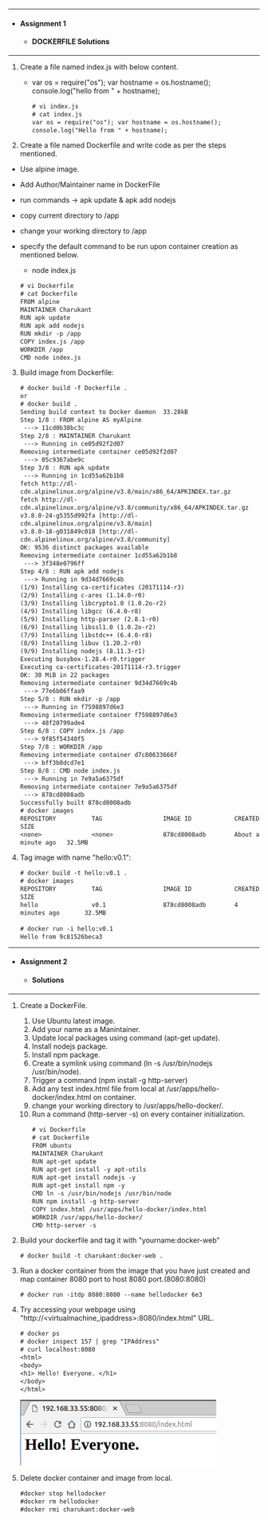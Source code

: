 ***
- #### Assignment 1  ####

  - #### DOCKERFILE Solutions ####

***
1. Create a file named index.js with below content.

    - var os = require("os"); var hostname = os.hostname(); console.log("hello from " + hostname);

      ```shell
      # vi index.js
      # cat index.js 
      var os = require("os"); var hostname = os.hostname(); console.log("Hello from " + hostname);
      ```

2. Create a file named Dockerfile and write code as per the steps mentioned.
- Use alpine image.
- Add Author/Maintainer name in DockerFile
- run commands -> apk update & apk add nodejs
- copy current directory to /app
- change your working directory to /app
- specify the default command to be run upon container creation as mentioned below. 

  - node index.js

   ```shell
  # vi Dockerfile
  # cat Dockerfile
  FROM alpine
  MAINTAINER Charukant 
  RUN apk update
  RUN apk add nodejs
  RUN mkdir -p /app
  COPY index.js /app
  WORKDIR /app
  CMD node index.js
   ```

3. Build image from Dockerfile:
   ``` shell
   # docker build -f Dockerfile .
   or 
   # docker build .
   Sending build context to Docker daemon  33.28kB
   Step 1/8 : FROM alpine AS myAlpine
    ---> 11cd0b38bc3c
   Step 2/8 : MAINTAINER Charukant
    ---> Running in ce05d92f2d07
   Removing intermediate container ce05d92f2d07
    ---> 05c9367abe9c
   Step 3/8 : RUN apk update
    ---> Running in 1cd55a62b1b8
   fetch http://dl-cdn.alpinelinux.org/alpine/v3.8/main/x86_64/APKINDEX.tar.gz
   fetch http://dl-cdn.alpinelinux.org/alpine/v3.8/community/x86_64/APKINDEX.tar.gz
   v3.8.0-24-g5355d992fa [http://dl-cdn.alpinelinux.org/alpine/v3.8/main]
   v3.8.0-18-g031849c018 [http://dl-cdn.alpinelinux.org/alpine/v3.8/community]
   OK: 9536 distinct packages available
   Removing intermediate container 1cd55a62b1b8
    ---> 3f348e0796ff
   Step 4/8 : RUN apk add nodejs
    ---> Running in 9d34d7669c4b
   (1/9) Installing ca-certificates (20171114-r3)
   (2/9) Installing c-ares (1.14.0-r0)
   (3/9) Installing libcrypto1.0 (1.0.2o-r2)
   (4/9) Installing libgcc (6.4.0-r8)
   (5/9) Installing http-parser (2.8.1-r0)
   (6/9) Installing libssl1.0 (1.0.2o-r2)
   (7/9) Installing libstdc++ (6.4.0-r8)
   (8/9) Installing libuv (1.20.2-r0)
   (9/9) Installing nodejs (8.11.3-r1)
   Executing busybox-1.28.4-r0.trigger
   Executing ca-certificates-20171114-r3.trigger
   OK: 30 MiB in 22 packages
   Removing intermediate container 9d34d7669c4b
    ---> 77e6b06ffaa9
   Step 5/8 : RUN mkdir -p /app
    ---> Running in f7598897d6e3
   Removing intermediate container f7598897d6e3
    ---> 48f20799ade4
   Step 6/8 : COPY index.js /app
    ---> 9f85f54340f5
   Step 7/8 : WORKDIR /app
   Removing intermediate container d7c80633666f
    ---> bff3b0dcd7e1
   Step 8/8 : CMD node index.js
    ---> Running in 7e9a5a6375df
   Removing intermediate container 7e9a5a6375df
    ---> 878cd8008adb
   Successfully built 878cd8008adb
   # docker images
   REPOSITORY          TAG                 IMAGE ID            CREATED              SIZE
   <none>              <none>              878cd8008adb        About a minute ago   32.5MB
   ```

4. Tag image with name "hello:v0.1":
   ```shell
   # docker build -t hello:v0.1 .
   # docker images
   REPOSITORY          TAG                 IMAGE ID            CREATED             SIZE
   hello               v0.1                878cd8008adb        4 minutes ago       32.5MB
   
   # docker run -i hello:v0.1
   Hello from 9c81526beca3
   ```

***
  - ####  Assignment 2 ####

      - ####  Solutions ####

***


1. Create a DockerFile.


   1. Use Ubuntu latest image.
   2. Add your name as a Manintainer.
   3. Update local packages using command (apt-get update).
   4. Install nodejs package.
   5. Install npm package.
   6. Create a symlink using command (ln -s /usr/bin/nodejs /usr/bin/node).
   7. Trigger a command (npm install -g http-server)
   8. Add any test index.html file from local at /usr/apps/hello-docker/index.html on container.
   9. change your working directory to /usr/apps/hello-docker/.
   10. Run a command (http-server -s) on every container initialization.
       ```shell
       # vi Dockerfile
       # cat Dockerfile
       FROM ubuntu 
       MAINTAINER Charukant 
       RUN apt-get update
       RUN apt-get install -y apt-utils
       RUN apt-get install nodejs -y  
       RUN apt-get install npm -y
       CMD ln -s /usr/bin/nodejs /usr/bin/node
       RUN npm install -g http-server
       COPY index.html /usr/apps/hello-docker/index.html
       WORKDIR /usr/apps/hello-docker/
       CMD http-server -s
       ```

11. Build your dockerfile and tag it with "yourname:docker-web"

    ```shell
    # docker build -t charukant:docker-web .
    ```

12. Run a docker container from the image that you have just created and map container 8080 port to host 8080 port.(8080:8080)

    ```shell
    # docker run -itdp 8080:8080 --name hellodocker 6e3
    ```

13. Try accessing your webpage using "http://<virtualmachine_ipaddress>:8080/index.html" URL.

    ```shell
    # docker ps
    # docker inspect 157 | grep "IPAddress"
    # curl localhost:8080
    <html>
    <body>
    <h1> Hello! Everyone. </h1>
    </body>
    </html>
    ```
    ![Hello Index.html](https://github.com/its4cs/DevOpsNinja/blob/master/Assignments/images/DKR-helloEv.png)

14. Delete docker container and image from local.

    ```shell
    #docker stop hellodocker
    #docker rm hellodocker
    #docker rmi charukant:docker-web
    ```
